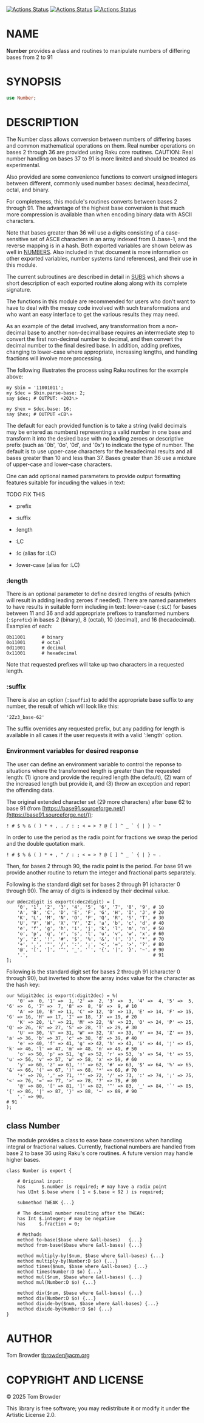 [![Actions Status](https://github.com/tbrowder/Number/actions/workflows/linux.yml/badge.svg)](https://github.com/tbrowder/Number/actions) [![Actions Status](https://github.com/tbrowder/Number/actions/workflows/macos.yml/badge.svg)](https://github.com/tbrowder/Number/actions) [![Actions Status](https://github.com/tbrowder/Number/actions/workflows/windows.yml/badge.svg)](https://github.com/tbrowder/Number/actions)

NAME
====

**Number** provides a class and routines to manipulate numbers of differing bases from 2 to 91

SYNOPSIS
========

```raku
use Number;
```

DESCRIPTION
===========

The Number class allows conversion between numbers of differing bases and common mathematical operations on them. Real number operations on bases 2 through 36 are provided using Raku core routines. CAUTION: Real number handling on bases 37 to 91 is more limited and should be treated as experimental.

Also provided are some convenience functions to convert unsigned integers between different, commonly used number bases: decimal, hexadecimal, octal, and binary.

For completeness, this module's routines converts between bases 2 through 91. The advantage of the highest base conversion is that much more compression is available than when encoding binary data with ASCII characters.

Note that bases greater than 36 will use a digits consisting of a case-sensitive set of ASCII characters in an array indexed from 0..base-1, and the reverse mapping is in a hash. Both exported variables are shown below as well in [NUMBERS](./docs/NUMBERS.md). Also included in that document is more information on other exported variables, number systems (and references), and their use in this module.

The current subroutines are described in detail in [SUBS](./docs/SUBS.md) which shows a short description of each exported routine along along with its complete signature.

The functions in this module are recommended for users who don't want to have to deal with the messy code involved with such transformations and who want an easy interface to get the various results they may need.

As an example of the detail involved, any transformation from a non-decimal base to another non-decimal base requires an intermediate step to convert the first non-decimal number to decimal, and then convert the decimal number to the final desired base. In addition, adding prefixes, changing to lower-case where appropriate, increasing lengths, and handling fractions will involve more processing.

The following illustrates the process using Raku routines for the example above:

    my $bin = '11001011';
    my $dec = $bin.parse-base: 2;
    say $dec; # OUTPUT: «203␤»

    my $hex = $dec.base: 16;
    say $hex; # OUTPUT «CB␤»

The default for each provided function is to take a string (valid decimals may be entered as numbers) representing a valid number in one base and transform it into the desired base with no leading zeroes or descriptive prefix (such as '0b', '0o', '0d', and '0x') to indicate the type of number. The default is to use upper-case characters for the hexadecimal results and all bases greater than 10 and less than 37. Bases greater than 36 use a mixture of upper-case and lower-case characters.

One can add optional named parameters to provide output formatting features suitable for incuding the values in text:

TODO FIX THIS 

  * :prefix

  * :suffix

  * :length

  * :LC

  * :lc (alias for :LC)

  * :lower-case (alias for :LC)

### :length

There is an optional parameter to define desired lengths of results (which will result in adding leading zeroes if needed). There are named parameters to have results in suitable form including in text: lower-case (`:$LC`) for bases between 11 and 36 and add appropriate prefixes to transformed numbers (`:$prefix`) in bases 2 (binary), 8 (octal), 10 (decimal), and 16 (hecadecimal). Examples of each:

    0b11001      # binary
    0o11001      # octal
    0d11001      # decimal
    0x11001      # hexadecimal

Note that requested prefixes will take up two characters in a requested length. 

### :suffix

There is also an option (`:$suffix`) to add the appropriate base suffix to any number, the result of which will look like this:

    '2Zz3_base-62'

The suffix overrides any requested prefix, but any padding for length is available in all cases if the user requests it with a valid ':length' option.

### Environment variables for desired response

The user can define an environment variable to control the reponse to situations where the transformed length is greater than the requested length: (1) ignore and provide the required length (the default), (2) warn of the increased length but provide it, and (3) throw an exception and report the offending data.

The original extended character set (29 more characters) after base 62 to base 91 (from [https://base91.sourceforge.net/](https://base91.sourceforge.net/)):

    ! # $ % & ( ) * + , . / : ; < = > ? @ [ ] ^ _ ` { | } ~ "

In order to use the period as the radix point for fractions we swap the period and the double quotation mark.

    ! # $ % & ( ) * + , " / : ; < = > ? @ [ ] ^ _ ` { | } ~ .

Then, for bases 2 through 90, the radix point is the period. For base 91 we provide another routine to return the integer and fractional parts separately.

Following is the standard digit set for bases 2 through 91 (character 0 through 90). The array of digits is indexed by their decimal value.

    our @dec2digit is export(:dec2digit) = [
        '0', '1', '2', '3', '4', '5', '6', '7', '8', '9', # 10
        'A', 'B', 'C', 'D', 'E', 'F', 'G', 'H', 'I', 'J', # 20
        'K', 'L', 'M', 'N', 'O', 'P', 'Q', 'R', 'S', 'T', # 30
        'U', 'V', 'W', 'X', 'Y', 'Z', 'a', 'b', 'c', 'd', # 40
        'e', 'f', 'g', 'h', 'i', 'j', 'k', 'l', 'm', 'n', # 50
        'o', 'p', 'q', 'r', 's', 't', 'u', 'v', 'w', 'x', # 60
        'y', 'z', '!', '#', '$', '%', '&', '(', ')', '*', # 70
        '+', ',', '"', '/', ':', ';', '<', '=', '>', '?', # 80
        '@', '[', ']', '^', '_', '`', '{', '|', '}', '~', # 90
        '.',                                              # 91
    ];

Following is the standard digit set for bases 2 through 91 (character 0 through 90), but inverted to show the array index value for the character as the hash key:

    our %digit2dec is export(:digit2dec) = %(
        '0' =>  0, '1' =>  1, '2' =>  2, '3' =>  3, '4' =>  4, '5' =>  5, '6' =>  6, '7' =>  7, '8' =>  8, '9' =>  9, # 10
        'A' => 10, 'B' => 11, 'C' => 12, 'D' => 13, 'E' => 14, 'F' => 15, 'G' => 16, 'H' => 17, 'I' => 18, 'J' => 19, # 20
        'K' => 20, 'L' => 21, 'M' => 22, 'N' => 23, 'O' => 24, 'P' => 25, 'Q' => 26, 'R' => 27, 'S' => 28, 'T' => 29, # 30
        'U' => 30, 'V' => 31, 'W' => 32, 'X' => 33, 'Y' => 34, 'Z' => 35, 'a' => 36, 'b' => 37, 'c' => 38, 'd' => 39, # 40
        'e' => 40, 'f' => 41, 'g' => 42, 'h' => 43, 'i' => 44, 'j' => 45, 'k' => 46, 'l' => 47, 'm' => 48, 'n' => 49, # 50
        'o' => 50, 'p' => 51, 'q' => 52, 'r' => 53, 's' => 54, 't' => 55, 'u' => 56, 'v' => 57, 'w' => 58, 'x' => 59, # 60
        'y' => 60, 'z' => 61, '!' => 62, '#' => 63, '$' => 64, '%' => 65, '&' => 66, '(' => 67, ')' => 68, '*' => 69, # 70
        '+' => 70, ',' => 71, '"' => 72, '/' => 73, ':' => 74, ';' => 75, '<' => 76, '=' => 77, '>' => 78, '?' => 79, # 80
        '@' => 80, '[' => 81, ']' => 82, '^' => 83, '_' => 84, '`' => 85, '{' => 86, '|' => 87, '}' => 88, '~' => 89, # 90
        '.' => 90,                                                                                                    # 91
    );

class Number
------------

The module provides a class to ease base conversions when handling integral or fractional values. Currently, fractional numbers are handled from base 2 to base 36 using Raku's core routines. A future version may handle higher bases.

    class Number is export {

        # Original input:
        has      $.number is required; # may have a radix point
        has UInt $.base where ( 1 < $.base < 92 ) is required;

        submethod TWEAK {...}

        # The decimal number resulting after the TWEAK:
        has Int $.integer; # may be negative
        has     $.fraction = 0;

        # Methods
        method to-base($base where &all-bases)   {...}
        method from-base($base where &all-bases) {...}

        method multiply-by($num, $base where &all-bases) {...}
        method multiply-by(Number:D $o) {...}
        method times($num, $base where &all-bases) {...}
        method times(Number:D $o) {...}
        method mul($num, $base where &all-bases) {...}
        method mul(Number:D $o) {...}

        method div($num, $base where &all-bases) {...}
        method div(Number:D $o) {...}
        method divide-by($num, $base where &all-bases) {...}
        method divide-by(Number:D $o) {...}
    }

AUTHOR
======

Tom Browder <tbrowder@acm.org>

COPYRIGHT AND LICENSE
=====================

© 2025 Tom Browder

This library is free software; you may redistribute it or modify it under the Artistic License 2.0.

